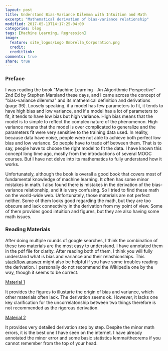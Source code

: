 ```yaml
---
layout: post
title: Understand Bias-Variance Dilemma with Intuition and Math
excerpt: "Mathematical derivation of bias-variance relationship"
modified: 2017-05-13T14:17:25-04:00
categories: blog
tags: [Machine Learning, Regression]
image:
  feature: site_logos/Logo Umbrella_Corporation.png
  credit: 
  creditlink: 
comments: true
share: true
---
```


<script type="text/x-mathjax-config">
 MathJax.Hub.Config({tex2jax: {inlineMath: [['$','$'], ['\\(','\\)']]}});
</script>

### Preface

I was reading the book "Machine Learning - An Algorithmic Perspective" 2nd Ed by Stephen Marsland these days, and I came across the concept of "bias-variance dilemma" and its mathemical definition and derivations (page 36). Loosely speaking, if a model has few parameters to fit, it tends to have high bias and low variance, and if a model has a lot of parameters to fit, it tends to have low bias but high variance. High bias means that the model is to simple to reflect the complex nature of the phenomenon. High variance means that the model is over complicated to generalize and the parameters fit were very sensitive to the training data used. In reality, because data have noise, people were not able to achieve both perfect low bias and low variance. So people have to trade off between them. That is to say, people have to choose the right model to fit the data. I have known this concept long time ago, mostly from the introductions of several MOOC courses. But I have not delve into its mathematics to fully understand how it works.

Unfortunately, although the book is overall a good book that covers most of fundamental knowledge of machine learning. It often has some minor mistakes in math. I also found there is mistakes in the derivation of the bias-variance relationship, and it is very confusing. So I tried to find these math on the world-wide web. Unfortunately, those materials are not perfect neither. Some of them looks good regarding the math, but they are too obscure and lack connectivity in the derivation from my point of view. Some of them provides good intuition and figures, but they are also having some math issues.

### Reading Materials

After doing multiple rounds of google searches, I think the combination of these two materials are the most easy to understand. I have annotated them in the pdf file for clarity. After reading both of them, I think you will fully understand what is bias and variance and their relashionships. This [stackflow answer](https://math.stackexchange.com/questions/676599/expected-value-of-an-expected-value) might also be helpful if you have some troubles reading the derivation. I personally do not recommend the Wikipedia one by the way, though it seems to be correct.

[Material 1](/downloads/blog/2017-05-13-Bias-Variance-Dilemma/BiasVariance_1.pdf)

It provides the figures to illustarte the origin of bias and variance, which other materials often lack. The derivation seems ok. However, it lacks one key clarification for the uncorrelatonship between two things therefore is not recommended as the rigorous derivation.

[Material 2](/downloads/blog/2017-05-13-Bias-Variance-Dilemma/BiasVariance_2.pdf)

It provides very detailed derivation step by step. Despite the minor math errors, it is the best one I have seen on the internet. I have already annotated the minor error and some basic statistics lemma/theorems if you cannot remember from the top of your head.
